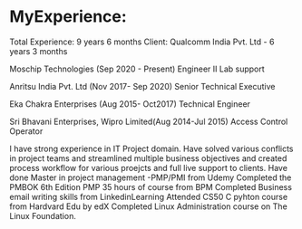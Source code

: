 # MyExperience:
Total Experience: 9 years 6 months
Client: Qualcomm India Pvt. Ltd - 6 years 3 months

Moschip Technologies (Sep 2020 - Present)
Engineer II Lab support

Anritsu India Pvt. Ltd (Nov 2017- Sep 2020) 
Senior Technical Executive

Eka Chakra Enterprises (Aug 2015- Oct2017)
Technical Engineer

Sri Bhavani Enterprises, Wipro Limited(Aug 2014-Jul 2015)
Access Control Operator

I have strong experience in IT Project domain.
Have solved various conflicts in project teams and streamlined multiple business objectives and created process workflow for various proejcts and full live support to clients.
Have done Master in project management -PMP/PMI from Udemy
Completed the PMBOK 6th Edition PMP 35 hours of course from BPM 
Completed Business email writing skills from LinkedinLearning
Attended CS50 C pyhton course from Hardvard Edu by edX
Completed Linux Administration course on The Linux Foundation.
